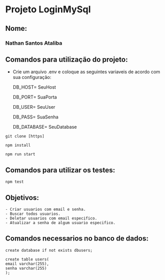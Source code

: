 # Projeto LoginMySql

## Nome:

### Nathan Santos Ataliba

## Comandos para utilização do projeto:
 - Crie um arquivo .env e coloque as seguintes variaveis de acordo com sua configuração:
 
    DB_HOST= SeuHost

    DB_PORT= SuaPorta

    DB_USER= SeuUser

    DB_PASS= SuaSenha
    
    DB_DATABASE= SeuDatabase

````git clone [https]````

````npm install````

````npm run start````

## Comandos para utilizar os testes:
````npm test````

## Objetivos:
    - Criar usuarios com email e senha.
    - Buscar todos usuarios.
    - Deletar usuarios com email especifico.
    - Atualizar a senha de algum usuario especifico.

## Comandos necessarios no banco de dados:
    create database if not exists dbusers;
    
    create table users(
    email varchar(255),
    senha varchar(255)
    );

    
    



